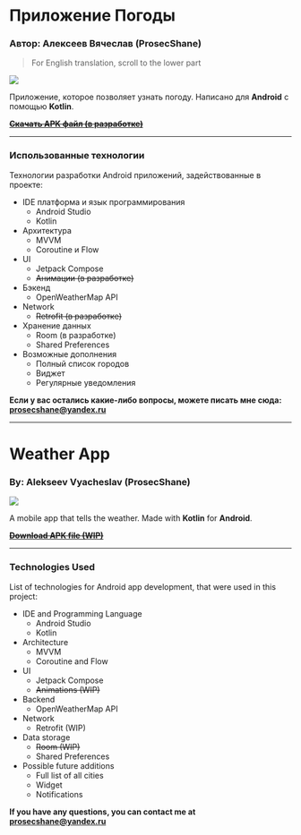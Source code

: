 # Приложение Погоды
### Автор: Алексеев Вячеслав (ProsecShane)
> For English translation, scroll to the lower part

![](https://i.imgur.com/mSL7IKa.png)

Приложение, которое позволяет узнать погоду.
Написано для **Android** с помощью **Kotlin**.

[~~**Скачать APK файл (в разработке)**~~](http://endless.horse/)

----

### Использованные технологии

Технологии разработки Android приложений, задействованные в проекте:
* IDE платформа и язык программирования
    * Android Studio
    * Kotlin
* Архитектура
    * MVVM
    * Coroutine и Flow
* UI
    * Jetpack Compose
    * ~~Анимации (в разработке)~~
* Бэкенд
    * OpenWeatherMap API
* Network
    * ~~Retrofit (в разработке)~~
* Хранение данных
    * Room (в разработке)
    * Shared Preferences
* Возможные дополнения
    * Полный список городов
    * Виджет
    * Регулярные уведомления

**Если у вас остались какие-либо вопросы, можете писать мне сюда: prosecshane@yandex.ru**

----

# Weather App
### By: Alekseev Vyacheslav (ProsecShane)

![](https://i.imgur.com/mSL7IKa.png)

A mobile app that tells the weather.
Made with **Kotlin** for **Android**.

[~~**Download APK file (WIP)**~~](http://endless.horse/)

----

### Technologies Used

List of technologies for Android app development, that were used in this project:
* IDE and Programming Language
    * Android Studio
    * Kotlin
* Architecture
    * MVVM
    * Coroutine and Flow
* UI
    * Jetpack Compose
    * ~~Animations (WIP)~~
* Backend
    * OpenWeatherMap API
* Network
    * Retrofit (WIP)
* Data storage
    * ~~Room (WIP)~~
    * Shared Preferences
* Possible future additions
    * Full list of all cities
    * Widget
    * Notifications

**If you have any questions, you can contact me at prosecshane@yandex.ru**